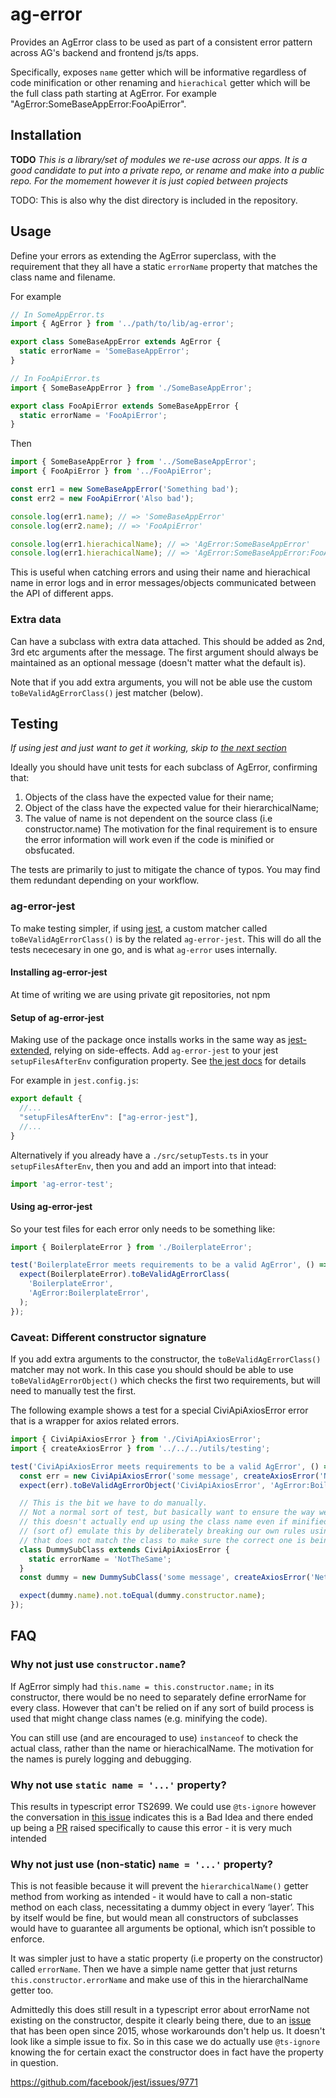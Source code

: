 # ag-error

Provides an AgError class to be used as part of a consistent error pattern
across AG's backend and frontend js/ts apps.

Specifically, exposes `name` getter which will be informative regardless of code
minification or other renaming and `hierachical` getter which will be the full
class path starting at AgError. For example
"AgError:SomeBaseAppError:FooApiError".

## Installation

**TODO**
*This is a library/set of modules we re-use across our apps. It is a good*
*candidate to put into a private repo, or rename and make into a public repo.*
*For the momement however it is just copied between projects*

TODO: This is also why the dist directory is included in the repository.

## Usage

Define your errors as extending the AgError superclass, with the requirement
that they all have a static `errorName` property that matches the class name
and filename.

For example

```ts
// In SomeAppError.ts
import { AgError } from '../path/to/lib/ag-error';

export class SomeBaseAppError extends AgError {
  static errorName = 'SomeBaseAppError';
}

// In FooApiError.ts
import { SomeBaseAppError } from './SomeBaseAppError';

export class FooApiError extends SomeBaseAppError {
  static errorName = 'FooApiError';
}
```

Then

```ts
import { SomeBaseAppError } from '../SomeBaseAppError';
import { FooApiError } from '../FooApiError';

const err1 = new SomeBaseAppError('Something bad');
const err2 = new FooApiError('Also bad');

console.log(err1.name); // => 'SomeBaseAppError'
console.log(err2.name); // => 'FooApiError'

console.log(err1.hierachicalName); // => 'AgError:SomeBaseAppError'
console.log(err1.hierachicalName); // => 'AgError:SomeBaseAppError:FooApiError'
```

This is useful when catching errors and using their name and hierachical name
in error logs and in error messages/objects communicated between the API of
different apps.

### Extra data

Can have a subclass with extra data attached. This should be added as 2nd, 3rd
etc arguments after the message. The first argument should always be maintained
as an optional message (doesn't matter what the default is).

Note that if you add extra arguments, you will not be able use the custom
`toBeValidAgErrorClass()` jest matcher (below).

## Testing

*If using jest and just want to get it working, skip to [the next section](#ag-error-jest)*

Ideally you should have unit tests for each subclass of AgError, confirming
that:

1. Objects of the class have the expected value for their name;
2. Object of the class have the expected value for their hierarchicalName;
3. The value of name is not dependent on the source class (i.e constructor.name)
   The motivation for the final requirement is to ensure the error information
   will work even if the code is minified or obsfucated.

The tests are primarily to just to mitigate the chance of typos. You may find
them redundant depending on your workflow.

### ag-error-jest

To make testing simpler, if using [jest](https://jestjs.io/), a custom matcher
called `toBeValidAgErrorClass()` is by the related `ag-error-jest`. This will do
all the tests nececesary in one go, and is what `ag-error` uses internally.

#### Installing ag-error-jest

At time of writing we are using private git repositories, not npm

#### Setup of ag-error-jest

Making use of the package once installs works in the same way as
[jest-extended](https://github.com/jest-community/jest-extended), relying on
side-effects. Add `ag-error-jest` to your jest `setupFilesAfterEnv`
configuration property. See [the jest
docs](https://jestjs.io/docs/configuration) for details

For example in `jest.config.js`:

```js
export default {
  //...
  "setupFilesAfterEnv": ["ag-error-jest"],
  //...
}
```

Alternatively if you already have a `./src/setupTests.ts` in your
`setupFilesAfterEnv`, then you and add an import into that intead:

```ts
import 'ag-error-test';
```

#### Using ag-error-jest

So your test files for each error only needs to be something like:

```ts
import { BoilerplateError } from './BoilerplateError';

test('BoilerplateError meets requirements to be a valid AgError', () => {
  expect(BoilerplateError).toBeValidAgErrorClass(
    'BoilerplateError',
    'AgError:BoilerplateError',
  );
});
```

### Caveat: Different constructor signature

If you add extra arguments to the constructor, the `toBeValidAgErrorClass()`
matcher may not work. In this case you should should be able to use
`toBeValidAgErrorObject()` which checks the first two requirements, but will
need to manually test the first.

The following example shows a test for a special CiviApiAxiosError error that is
a wrapper for axios related errors.

```ts
import { CiviApiAxiosError } from './CiviApiAxiosError';
import { createAxiosError } from '../../../utils/testing';

test('CiviApiAxiosError meets requirements to be a valid AgError', () => {
  const err = new CiviApiAxiosError('some message', createAxiosError('Network Error', {}, null, {}, null));
  expect(err).toBeValidAgErrorObject('CiviApiAxiosError', 'AgError:BoilerplateError:CiviApiError:CiviApiAxiosError');

  // This is the bit we have to do manually.
  // Not a normal sort of test, but basically want to ensure the way we've done
  // this doesn't actually end up using the class name even if minified. We can
  // (sort of) emulate this by deliberately breaking our own rules using a name
  // that does not match the class to make sure the correct one is being used.
  class DummySubClass extends CiviApiAxiosError {
    static errorName = 'NotTheSame';
  }
  const dummy = new DummySubClass('some message', createAxiosError('Network Error', {}, null, {}, null));

  expect(dummy.name).not.toEqual(dummy.constructor.name);
});
```

## FAQ

### Why not just use `constructor.name`?

If AgError simply had `this.name = this.constructor.name;` in its constructor,
there would be no need to separately define errorName for every class. However
that can't be relied on if any sort of build process is used that might change
class names (e.g. minifying the code).

You can still use (and are encouraged to use) `instanceof` to check the actual
class, rather than the name or hierachicalName. The motivation for the names
is purely logging and debugging.

### Why not use `static name = '...'` property?

This results in typescript error TS2699. We could use `@ts-ignore` however the
conversation in [this issue](https://github.com/microsoft/TypeScript/issues/442)
indicates this is a Bad Idea and there ended up being a
[PR](https://github.com/microsoft/TypeScript/pull/12065) raised specifically to
cause this error - it is very much intended

### Why not just use (non-static) `name = '...'` property?

This is not feasible because it will prevent the `hierarchicalName()` getter
method from working as intended - it would have to call a non-static method on
each class, necessitating a dummy object in every ‘layer’. This by itself would
be fine, but would mean all constructors of subclasses would have to guarantee
all arguments be optional, which isn’t possible to enforce.

It was simpler just to have a static property (i.e property on the constructor)
called `errorName`. Then we have a simple name getter that just returns
`this.constructor.errorName` and make use of this in the hierarchalName getter
too.

Admittedly this does still result in a typescript error about errorName not
existing on the constructor, despite it clearly being there, due to an
[issue](https://github.com/Microsoft/TypeScript/issues/3841) that has been open
since 2015, whose workarounds don't help us. It doesn't look like a simple issue
to fix. So in this case we do actually use `@ts-ignore` knowing the for certain
exact the constructor does in fact have the property in question.

<https://github.com/facebook/jest/issues/9771>
